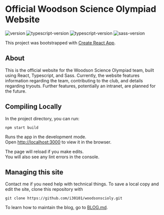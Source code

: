 # Official Woodson Science Olympiad Website

![version](https://img.shields.io/badge/release-v3.0.0-red)
![typescript-version](https://img.shields.io/badge/TypeScript-5.8.3-blue)
![typescript-version](https://img.shields.io/badge/React-19.1.0-blue)
![sass-version](https://img.shields.io/badge/Sass-1.89.0.0-deeppink)


This project was bootstrapped with [Create React App](https://github.com/facebook/create-react-app).

## About
This is the official website for the Woodson Science Olympiad team, built using React, Typescript, and Sass. Currently, the website features information regarding the team, contributing to the club, and details regarding tryouts. Further features, potentially an intranet, are planned for the future.


## Compiling Locally

In the project directory, you can run:

```
npm start build
```

Runs the app in the development mode.\
Open [http://localhost:3000](http://localhost:3000) to view it in the browser.

The page will reload if you make edits.\
You will also see any lint errors in the console.


## Managing this site

Contact me if you need help with technical things. To save a local copy and edit the site, clone this repository with 

```
git clone https://github.com/i30101/woodsonscioly.git
```

To learn how to maintain the blog, go to [BLOG.md](BLOG.md).

